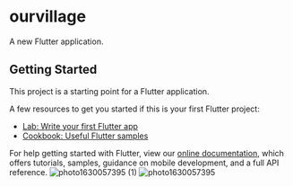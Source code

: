 # ourvillage

A new Flutter application.

## Getting Started

This project is a starting point for a Flutter application.

A few resources to get you started if this is your first Flutter project:

- [Lab: Write your first Flutter app](https://flutter.dev/docs/get-started/codelab)
- [Cookbook: Useful Flutter samples](https://flutter.dev/docs/cookbook)

For help getting started with Flutter, view our
[online documentation](https://flutter.dev/docs), which offers tutorials,
samples, guidance on mobile development, and a full API reference.
![photo1630057395 (1)](https://user-images.githubusercontent.com/31458994/148293623-32610c46-5923-4307-baf9-e5a4d1d2d4cb.jpeg)
![photo1630057395](https://user-images.githubusercontent.com/31458994/148293630-af7ef2fc-352f-432b-b5d6-e3f809eefb6c.jpeg)
